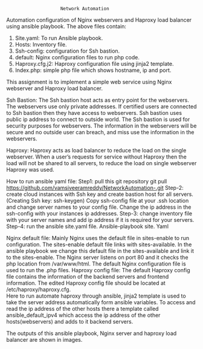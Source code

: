 ﻿                        Network Automation
Automation configuration of Nginx webservers and Haproxy load balancer using ansible playbook. The above files contain:
1)	Site.yaml: To run Ansible playbook. 
2)	Hosts: Inventory file.
3)	Ssh-config: configuration for Ssh bastion.
4)	default: Nginx configuration files to run php code. 
5)	Haproxy.cfg.j2: Haproxy configuration file using jinja2 template.
6)	Index.php: simple php file which shows hostname, ip and port. 

This assignment is to implement a simple web service using Nginx webserver and Haproxy load balancer. 





 





Ssh Bastion: The Ssh bastion host acts as entry point for the webservers. The webservers use only private addresses. If certified users are connected to Ssh bastion then they have access to webservers. Ssh bastion uses public ip address to connect to outside world. The Ssh bastion is used for security purposes for webservers. The information in the webservers will be secure and no outside user can breach, and miss use the information in the webservers.



Haproxy: Haproxy acts as load balancer to reduce the load on the single webserver. When a user’s requests for service without Haproxy then the load will not be shared to all servers, to reduce the load on single webserver Haproxy was used. 

How to run ansible yaml file:
Step1: pull this git repository
 git pull https://github.com/vamsiveeramreddy/NetworkAutomation-.git
Step-2: create cloud instances with Ssh key and create bastion host     for all servers. 
(Creating Ssh key: ssh-keygen) 
Copy ssh-config file at your .ssh location and change server names to your config file. Change the ip address in the ssh-config with your instances ip addresses.
Step-3: change inventory file with your server names and add ip address if it is required for your servers.
Step-4: run the ansible site.yaml file.
Ansible-playbook site. Yaml

Nginx default file: Mainly Nginx uses the default file in sites-enable to run configuration. The sites-enable default file links with sites-available. In the ansible playbook we change this default file in the sites-available and link it to the sites-enable.
The Nginx server listens on port 80 and it checks the php location from /var/www/html. The default Nginx configuration file is used to run the .php files.
Haproxy config file: The default Haproxy config file contains the information of the backend servers and frontend information. The edited Haproxy config file should be located at /etc/haproxy/haproxy.cfg.  
Here to run automate haproxy through ansible, jinja2 template is used to take the server address automatically form ansible variables. To access and read the ip address of the other hosts there a template called ansible_default_ipv4 which access the ip address of the other hosts(webservers) and adds to it backend servers.

The outputs of this ansible playbook, Nginx server and haproxy load balancer are shown in images.
